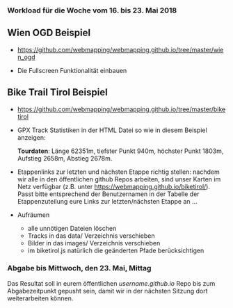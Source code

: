 ### Workload für die Woche vom 16. bis 23. Mai 2018

## Wien OGD Beispiel

* https://github.com/webmapping/webmapping.github.io/tree/master/wien_ogd

* Die Fullscreen Funktionalität einbauen

## Bike Trail Tirol Beispiel

* https://github.com/webmapping/webmapping.github.io/tree/master/biketirol

* GPX Track Statistiken in der HTML Datei so wie in diesem Beispiel anzeigen:

    **Tourdaten**: Länge 62351m, tiefster Punkt 940m, höchster Punkt 1803m, Aufstieg 2658m, Abstieg 2678m.

* Etappenlinks zur letzten und nächsten Etappe richtig stellen: nachdem wir alle in den öffentlichen github Repos arbeiten, sind unser Karten im Netz verfügbar (z.B. unter https://webmapping.github.io/biketirol/). Passt bitte entsprechend der Benutzernamen in der Tabelle der Etappenzuteilung eure Links zur letzten/nächsten Etappe an ...

* Aufräumen
    * alle unnötigen Dateien löschen
    * Tracks in das data/ Verzeichnis verschieben
    * Bilder in das images/ Verzeichnis verschieben
    * im biketirol.js natürlich die geänderten Pfade berücksichtigen

### Abgabe bis Mittwoch, den 23. Mai, Mittag

Das Resultat soll in eurem öffentlichen *username.github.io* Repo bis zum Abgabezeitpunkt gepusht sein, damit wir in der nächsten Sitzung dort weiterarbeiten können.
